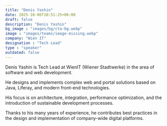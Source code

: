 ```yaml
---
title: "Denis Yashin"
date: 2025-10-06T10:51:25+06:00
draft: false
description: "Denis Yashin"
bg_image : "images/bg/cta-bg.webp"
image : "images/teams/image-missing.webp"
company: "Wien IT"
designation : "Tech Lead"
type : "speaker"
outdated: false
---
```


Denis Yashin is Tech Lead at WienIT (Wiener Stadtwerke) in the area of software and web development.

He designs and implements complex web and portal solutions based on Java, Liferay, and modern front-end technologies.

His focus is on architecture, integration, performance optimization, and the introduction of sustainable development processes.

Thanks to his many years of experience, he contributes best practices in the design and implementation of company-wide digital platforms.
